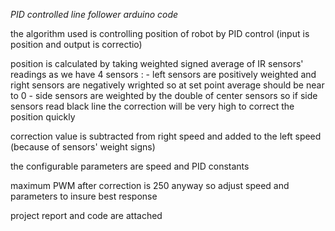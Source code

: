 </h>*PID controlled line follower arduino code*</h>

the algorithm used is controlling position of robot by PID control (input is position and output is correctio) 

position is calculated by taking weighted signed average of IR sensors' readings 
as we have 4 sensors : - left sensors are positively weighted and right sensors are negatively wrighted so at set point average should be near to 0 
                       - side sensors are weighted by the double of center sensors so if side sensors read black line the correction will be very high
                          to correct the position quickly

correction value is subtracted from right speed and added to the left speed (because of sensors' weight signs)

the configurable parameters are speed and PID constants 

maximum PWM after correction is 250 anyway so adjust speed and parameters to insure best response 

project report and code are attached
